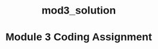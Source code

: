 # mod3_solution
# Module 3 Coding Assignment

<style>
header {
  background-color: gray;
  font-family: Helvetica;
  font-size: 2em;
  text-align: left;
  height: 100px;
  font-weight: bold;
}
.navbar-brand {
  position: absolute;
  vertical-align: middle;
  padding-top: 30px;
  padding-left: 20px;
}

h1 {
  font-family: Helvetica;
  text-align: center;
}
#content {
  background-color: gray;
  border: 3px solid;
  overflow: hidden;
  float: left;
  margin: 5px;
  height: 500px;
}
#c1{
  background-color: gray;
  float:none;
  width: 75px;
  font-family: Helvetica;
  text-align: center;
  margin-left: 40%;
  font-weight: bold;
}
#c11 {
  position: relative;
  top: 20px;
  left: 5px;
  clear: left;
  margin-bottom: 20px;
}
#c12 { clear: left;
      position: relative;
      left: 5px;
}
#c13 { clear: left;
  position: relative;
  left: 5px;
}
#c14 { clear: left;
  position: relative;
  left: 5px;
}
#c2{
  background-color: gray;
  width: 75px;
  font-family: Helvetica;
  text-align: center;
  margin-left: 40%;
  font-weight: bold;
}
#c3{
  background-color: gray;
  width: 75px;
  font-family: Helvetica;
  text-align: center;
  margin-left: 40%;
  font-weight: bold;
}

.row {
  width: 100%
}

@media (min-width: 992px)
{
  .col-lg-1, .col-lg-2, .col-lg-3, .col-lg-4, .col-lg-5, .col-lg-6,
  .col-lg-7, .col-lg-8, .col-lg-9, .col-lg-10, .col-lg-11, .col-lg-12
  { float: left; }

.col-lg-1 { width: 8.33%; }
.col-lg-2 { width: 16.66%; }
.col-lg-3 { width: 25%; }
.col-lg-4 { width: 33%; }
.col-lg-5 { width: 41.66%; }
.col-lg-6 { width: 50%; }
.col-lg-7 { width: 58.33%; }
.col-lg-8 { width: 66.66%; }
.col-lg-9 { width: 75%; }
.col-lg-10 { width: 83.33%; }
.col-lg-11 { width: 91.66%; }
.col-lg-12 { width: 100%; }}

@media (min-width: 768px) and (max-width: 991px)
{
  .col-md-1, .col-md-2, .col-md-3, .col-md-4, .col-md-5, .col-md-6,
  .col-md-7, .col-md-8, .col-md-9, .col-md-10, .col-md-11, .col-md-12
  { float: left; }

.col-md-1 { width: 8.33%; }
.col-md-2 { width: 16.66%; }
.col-md-3 { width: 25%; }
.col-md-4 { width: 33%; }
.col-md-5 { width: 41.66%; }
.col-md-6 { width: 50%; }
.col-md-7 { width: 58.33%; }
.col-md-8 { width: 66.66%; }
.col-md-9 { width: 75%; }
.col-md-10 { width: 83.33%; }
.col-md-11 { width: 91.66%; }
.col-md-12 { width: 100%; }}


@media (min-width: 50px) and (max-width: 767px)
{
  .col-xs-1, .col-xs-2, .col-xs-3, .col-xs-4, .col-xs-5, .col-xs-6,
  .col-xs-7, .col-xs-8, .col-xs-9, .col-xs-10, .col-xs-11, .col-xs-12
  { float: left; }

.col-xs-1 { width: 8.33%; }
.col-xs-2 { width: 16.66%; }
.col-xs-3 { width: 25%; }
.col-xs-4 { width: 33%; }
.col-xs-5 { width: 41.66%; }
.col-xs-6 { width: 50%; }
.col-xs-7 { width: 58.33%; }
.col-xs-8 { width: 66.66%; }
.col-xs-9 { width: 75%; }
.col-xs-10 { width: 83.33%; }
.col-xs-11 { width: 91.66%; }
.col-xs-12 { width: 100%; }}

</style>
